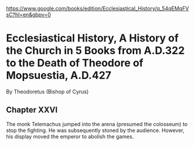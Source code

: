 https://www.google.com/books/edition/Ecclesiastical_History/q_54qEMqFVsC?hl=en&gbpv=0

# Ecclesiastical History, A History of the Church in 5 Books from A.D.322 to the Death of Theodore of Mopsuestia, A.D.427

By Theodoretus (Bishop of Cyrus)

## Chapter XXVI

The monk Telemachus jumped into the arena (presumed the colosseum) to
stop the fighting. He was subsequently stoned by the audience. However,
his display moved the emperor to abolish the games.
